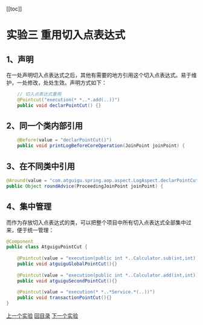 [[toc]]

# 实验三 重用切入点表达式

## 1、声明

在一处声明切入点表达式之后，其他有需要的地方引用这个切入点表达式。易于维护，一处修改，处处生效。声明方式如下：

```java
    // 切入点表达式重用
    @Pointcut("execution(* *..*.add(..))")
    public void declarPointCut() {}
```



## 2、同一个类内部引用

```java
    @Before(value = "declarPointCut()")
    public void printLogBeforeCoreOperation(JoinPoint joinPoint) {
```



## 3、在不同类中引用

```java
@Around(value = "com.atguigu.spring.aop.aspect.LogAspect.declarPointCut()")
public Object roundAdvice(ProceedingJoinPoint joinPoint) {
```



## 4、集中管理

而作为存放切入点表达式的类，可以把整个项目中所有切入点表达式全部集中过来，便于统一管理：

```java
@Component
public class AtguiguPointCut {
    
    @Pointcut(value = "execution(public int *..Calculator.sub(int,int))")
    public void atguiguGlobalPointCut(){}
    
    @Pointcut(value = "execution(public int *..Calculator.add(int,int))")
    public void atguiguSecondPointCut(){}
    
    @Pointcut(value = "execution(* *..*Service.*(..))")
    public void transactionPointCut(){}
}
```



[上一个实验](experiment02.html) [回目录](../verse05.html) [下一个实验](experiment04.html)